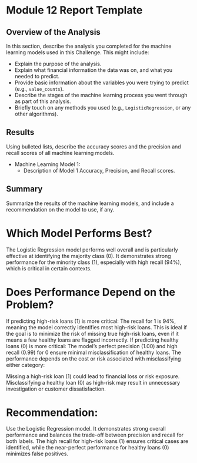 # Module 12 Report Template

## Overview of the Analysis

In this section, describe the analysis you completed for the machine learning models used in this Challenge. This might include:

* Explain the purpose of the analysis.
* Explain what financial information the data was on, and what you needed to predict.
* Provide basic information about the variables you were trying to predict (e.g., `value_counts`).
* Describe the stages of the machine learning process you went through as part of this analysis.
* Briefly touch on any methods you used (e.g., `LogisticRegression`, or any other algorithms).

## Results

Using bulleted lists, describe the accuracy scores and the precision and recall scores of all machine learning models.

* Machine Learning Model 1:
    * Description of Model 1 Accuracy, Precision, and Recall scores.

## Summary
Summarize the results of the machine learning models, and include a recommendation on the model to use, if any.

# Which Model Performs Best?
The Logistic Regression model performs well overall and is particularly effective at identifying the majority class (0).
It demonstrates strong performance for the minority class (1), especially with high recall (94%), which is critical in certain contexts.

# Does Performance Depend on the Problem?
If predicting high-risk loans (1) is more critical:
The recall for 1 is 94%, meaning the model correctly identifies most high-risk loans. This is ideal if the goal is to minimize the risk of missing true high-risk loans, even if it means a few healthy loans are flagged incorrectly.
If predicting healthy loans (0) is more critical:
The model’s perfect precision (1.00) and high recall (0.99) for 0 ensure minimal misclassification of healthy loans.
The performance depends on the cost or risk associated with misclassifying either category:

Missing a high-risk loan (1) could lead to financial loss or risk exposure.
Misclassifying a healthy loan (0) as high-risk may result in unnecessary investigation or customer dissatisfaction.

# Recommendation:
Use the Logistic Regression model.
It demonstrates strong overall performance and balances the trade-off between precision and recall for both labels.
The high recall for high-risk loans (1) ensures critical cases are identified, while the near-perfect performance for healthy loans (0) minimizes false positives.